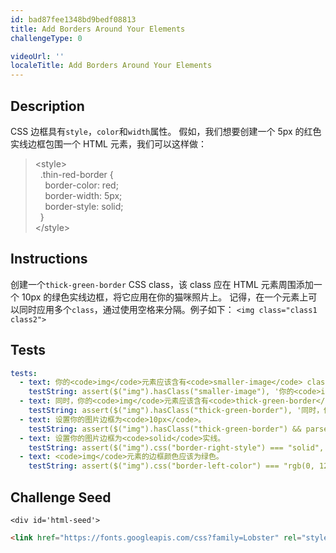 ```yaml
---
id: bad87fee1348bd9bedf08813
title: Add Borders Around Your Elements
challengeType: 0

videoUrl: ''
localeTitle: Add Borders Around Your Elements
---
```


## Description
<section id='description'>
CSS 边框具有<code>style</code>，<code>color</code>和<code>width</code>属性。
假如，我们想要创建一个 5px 的红色实线边框包围一个 HTML 元素，我们可以这样做：
<blockquote>&#60;style&#62;<br>&nbsp;&nbsp;.thin-red-border {<br>&nbsp;&nbsp;&nbsp;&nbsp;border-color: red;<br>&nbsp;&nbsp;&nbsp;&nbsp;border-width: 5px;<br>&nbsp;&nbsp;&nbsp;&nbsp;border-style: solid;<br>&nbsp;&nbsp;}<br>&#60;/style&#62;</blockquote>
</section>

## Instructions
<section id='instructions'>
创建一个<code>thick-green-border</code> CSS class，该 class 应在 HTML 元素周围添加一个 10px 的绿色实线边框，将它应用在你的猫咪照片上。
记得，在一个元素上可以同时应用多个<code>class</code>，通过使用空格来分隔。例子如下：
<code>&lt;img class="class1 class2"&gt;</code>
</section>

## Tests
<section id='tests'>

```yml
tests:
  - text: 你的<code>img</code>元素应该含有<code>smaller-image</code> class。
    testString: assert($("img").hasClass("smaller-image"), '你的<code>img</code>元素应该含有<code>smaller-image</code> class。');
  - text: 同时，你的<code>img</code>元素应该含有<code>thick-green-border</code> class。
    testString: assert($("img").hasClass("thick-green-border"), '同时，你的<code>img</code>元素应该含有<code>thick-green-border</code> class。');
  - text: 设置你的图片边框为<code>10px</code>。
    testString: assert($("img").hasClass("thick-green-border") && parseInt($("img").css("border-top-width"), 10) >= 8 && parseInt($("img").css("border-top-width"), 10) <= 12, '设置你的图片边框为<code>10px</code>。');
  - text: 设置你的图片边框为<code>solid</code>实线。
    testString: assert($("img").css("border-right-style") === "solid", '设置你的图片边框为<code>solid</code>实线。');
  - text: <code>img</code>元素的边框颜色应该为绿色。
    testString: assert($("img").css("border-left-color") === "rgb(0, 128, 0)", '<code>img</code>元素的边框颜色应该为绿色。');

```

</section>

## Challenge Seed
<section id='challengeSeed'>

    <div id='html-seed'>
```html
<link href="https://fonts.googleapis.com/css?family=Lobster" rel="stylesheet" type="text/css">,<style>,  .red-text {,    color: red;,  },,  h2 {,    font-family: Lobster, monospace;,  },,  p {,    font-size: 16px;,    font-family: monospace;,  },,  .smaller-image {,    width: 100px;,  },</style>,,<h2 class="red-text">CatPhotoApp</h2>,<main>,  ,  <a href="#"><img src="http://cdn.freecodecamp.cn/relaxing-cat.jpg" alt="一只仰卧着的萌猫"></a>,  ,  <p>猫咪最喜欢的三件东西：</p>,  <ul>,    <li>猫薄荷</li>,    <li>激光笔</li>,    <li>千层饼</li>,  </ul>,  <p>猫咪最讨厌的三件东西：</p>,  <ol>,    <li>跳蚤</li>,    <li>打雷</li>,    <li>同类</li>,  </ol>,  ,  <form action="/submit-cat-photo">,    <label><input type="radio" name="indoor-outdoor">室内</label>,    <label><input type="radio" name="indoor-outdoor">室外</label><br>,    <label><input type="checkbox" name="personality">忠诚</label>,    <label><input type="checkbox" name="personality">懒惰</label>,    <label><input type="checkbox" name="personality">积极</label><br>,    <input type="text" placeholder="猫咪图片地址" required>,    <button type="submit">提交</button>,  </form>,</main>
```





</div>





</section>

              